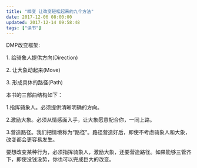 ```yaml
---
title: "瞬变 让改变轻松起来的九个方法"
date: 2017-12-06 08:00:00
updated: 2017-12-14 09:58:48
tags: ["读书"]
---
```

DMP改变框架:

1\. 给骑象人提供方向(Direction)

2\. 让大象动起来(Move)

3\. 形成具体的路径(Path)

  

本书的三部曲结构如下：

  

1.指挥骑象人。必须提供清晰明确的方向。

2.激励大象。必须从情感面入手，让大象愿意配合你，一同上路。  

3.营造路径。我们把情境称为“路径”。路径营造好后，即使不考虑骑象人和大象，改变都会更容易发生。  

  

要想改变某种行为，必须指挥骑象人，激励大象，还要营造路径。如果能够三管齐下，即使没钱没势，你也可以完成巨大的改变。

  

  

